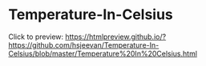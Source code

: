 # Temperature-In-Celsius
Click to preview: https://htmlpreview.github.io/?https://github.com/hsjeevan/Temperature-In-Celsius/blob/master/Temperature%20In%20Celsius.html
